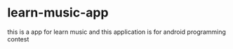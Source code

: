 # learn-music-app
 this is a app for learn music and this application is for android programming contest
